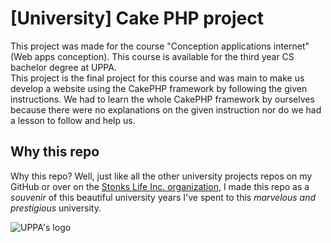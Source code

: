 # [University] Cake PHP project

This project was made for the course "Conception applications internet" (Web apps conception). This course is available
for the third year CS bachelor degree at UPPA.<br/>
This project is the final project for this course and was main to make us develop a website using the CakePHP framework
by following the given instructions. We had to learn the whole CakePHP framework by ourselves because there were no
explanations on the given instruction nor do we had a lesson to follow and help us.

## Why this repo

Why this repo? Well, just like all the other university projects repos on my GitHub or over on
the [Stonks Life Inc. organization](https://github.com/Stonks-Life-Inc), I made this repo as a _souvenir_ of this
beautiful university years I've spent to this _marvelous and prestigious_ university.

![UPPA's logo](https://upload.wikimedia.org/wikipedia/fr/thumb/4/41/Logo_UPPA.svg/250px-Logo_UPPA.svg.png)
